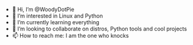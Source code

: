 - 👋 Hi, I’m @WoodyDotPie
- 👀 I’m interested in Linux and Python
- 🌱 I’m currently learning everything
- 💞️ I’m looking to collaborate on distros, Python tools and cool projects
- 📫 How to reach me: I am the one who knocks

<!---
WoodyDotPie/WoodyDotPie is a ✨ special ✨ repository because its `README.md` (this file) appears on your GitHub profile.
You can click the Preview link to take a look at your changes.
--->
